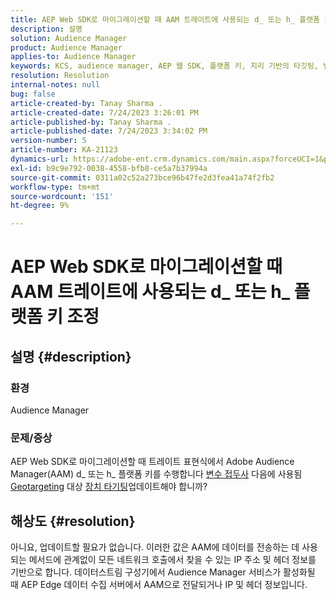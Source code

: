 ```yaml
---
title: AEP Web SDK로 마이그레이션할 때 AAM 트레이트에 사용되는 d_ 또는 h_ 플랫폼 키 조정
description: 설명
solution: Audience Manager
product: Audience Manager
applies-to: Audience Manager
keywords: KCS, audience manager, AEP 웹 SDK, 플랫폼 키, 지리 기반의 타깃팅, 변수 접두어, 디바이스 타깃팅
resolution: Resolution
internal-notes: null
bug: false
article-created-by: Tanay Sharma .
article-created-date: 7/24/2023 3:26:01 PM
article-published-by: Tanay Sharma .
article-published-date: 7/24/2023 3:34:02 PM
version-number: 5
article-number: KA-21123
dynamics-url: https://adobe-ent.crm.dynamics.com/main.aspx?forceUCI=1&pagetype=entityrecord&etn=knowledgearticle&id=1cbd5461-362a-ee11-bdf4-6045bd006239
exl-id: b9c9e792-0038-4558-bfb8-ce5a7b37994a
source-git-commit: 0311a02c52a273bce96b47fe2d3fea41a74f2fb2
workflow-type: tm+mt
source-wordcount: '151'
ht-degree: 9%

---
```


# AEP Web SDK로 마이그레이션할 때 AAM 트레이트에 사용되는 d_ 또는 h_ 플랫폼 키 조정

## 설명 {#description}


### 환경

Audience Manager

### 문제/증상

AEP Web SDK로 마이그레이션할 때 트레이트 표현식에서 Adobe Audience Manager(AAM) d_ 또는 h_ 플랫폼 키를 수행합니다 [변수 접두사](https://experienceleague.adobe.com/docs/audience-manager/user-guide/features/traits/trait-variable-prefixes.html) 다음에 사용됨 [Geotargeting](https://experienceleague.adobe.com/docs/audience-manager/user-guide/features/traits/trait-geotarget-keys.html) 대상 [장치 타기팅](https://experienceleague.adobe.com/docs/audience-manager/user-guide/features/traits/trait-device-targeting.html)업데이트해야 합니까?


## 해상도 {#resolution}


아니요, 업데이트할 필요가 없습니다. 이러한 값은 AAM에 데이터를 전송하는 데 사용되는 메서드에 관계없이 모든 네트워크 호출에서 찾을 수 있는 IP 주소 및 헤더 정보를 기반으로 합니다. 데이터스트림 구성기에서 Audience Manager 서비스가 활성화될 때 AEP Edge 데이터 수집 서버에서 AAM으로 전달되거나 IP 및 헤더 정보입니다.
